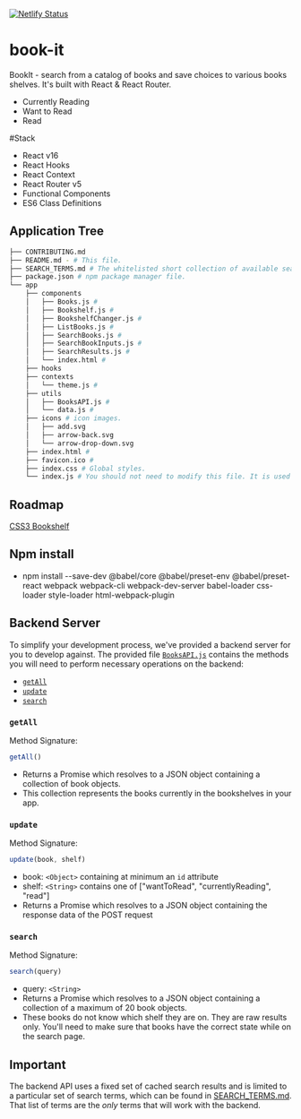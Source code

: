 [![Netlify Status](https://api.netlify.com/api/v1/badges/ed7154ae-3298-48ca-9a2d-568f3091fc35/deploy-status)](https://app.netlify.com/sites/github-battle-js/deploys)

# book-it
BookIt - search from a catalog of books and save choices to various books shelves.
It's built with React & React Router.
- Currently Reading
- Want to Read
- Read

#Stack
- React v16
- React Hooks
- React Context
- React Router v5
- Functional Components
- ES6 Class Definitions

## Application Tree
```bash
├── CONTRIBUTING.md
├── README.md - # This file.
├── SEARCH_TERMS.md # The whitelisted short collection of available search terms for you to use BookIT app.
├── package.json # npm package manager file.
└── app
    ├── components
    │   ├── Books.js #
    │   ├── Bookshelf.js #
    │   ├── BookshelfChanger.js #
    │   ├── ListBooks.js #
    │   ├── SearchBooks.js #
    │   ├── SearchBookInputs.js #
    │   ├── SearchResults.js #
    │   └── index.html #
    ├── hooks
    ├── contexts
    │   └── theme.js #
    ├── utils
    │   ├── BooksAPI.js #
    │   └── data.js #
    ├── icons # icon images.
    │   ├── add.svg
    │   ├── arrow-back.svg
    │   └── arrow-drop-down.svg
    ├── index.html #
    ├── favicon.ico #
    ├── index.css # Global styles.
    └── index.js # You should not need to modify this file. It is used for DOM rendering only.
```

## Roadmap
[CSS3 Bookshelf](https://fribly.com/2014/11/17/pure-css3-bookshelf-concept/)

## Npm install
- npm install --save-dev @babel/core @babel/preset-env @babel/preset-react webpack webpack-cli webpack-dev-server babel-loader css-loader style-loader html-webpack-plugin


## Backend Server

To simplify your development process, we've provided a backend server for you to develop against. The provided file [`BooksAPI.js`](src/BooksAPI.js) contains the methods you will need to perform necessary operations on the backend:

* [`getAll`](#getall)
* [`update`](#update)
* [`search`](#search)

### `getAll`

Method Signature:

```js
getAll()
```

* Returns a Promise which resolves to a JSON object containing a collection of book objects.
* This collection represents the books currently in the bookshelves in your app.

### `update`

Method Signature:

```js
update(book, shelf)
```

* book: `<Object>` containing at minimum an `id` attribute
* shelf: `<String>` contains one of ["wantToRead", "currentlyReading", "read"]
* Returns a Promise which resolves to a JSON object containing the response data of the POST request

### `search`

Method Signature:

```js
search(query)
```

* query: `<String>`
* Returns a Promise which resolves to a JSON object containing a collection of a maximum of 20 book objects.
* These books do not know which shelf they are on. They are raw results only. You'll need to make sure that books have the correct state while on the search page.

## Important
The backend API uses a fixed set of cached search results and is limited to a particular set of search terms, which can be found in [SEARCH_TERMS.md](SEARCH_TERMS.md). That list of terms are the _only_ terms that will work with the backend.

